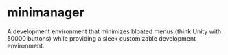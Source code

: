 # minimanager
A development environment that minimizes bloated menus (think Unity with 50000 buttons) while providing a sleek customizable development environment.
